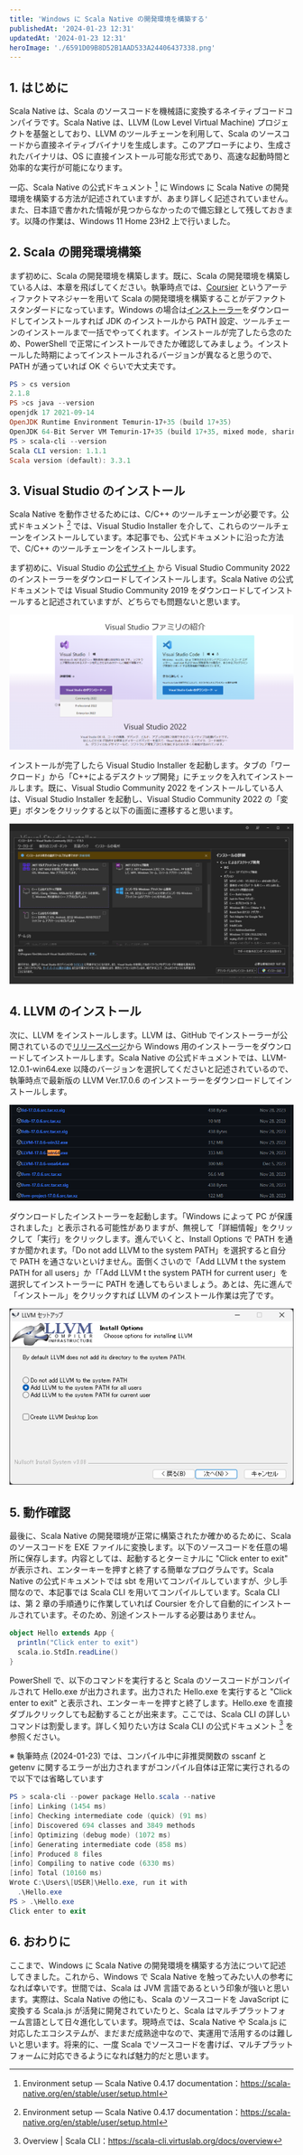 ```yaml
---
title: 'Windows に Scala Native の開発環境を構築する'
publishedAt: '2024-01-23 12:31'
updatedAt: '2024-01-23 12:31'
heroImage: './6591D09B8D52B1AAD533A24406437338.png'
---
```


## 1. はじめに

Scala Native は、Scala のソースコードを機械語に変換するネイティブコードコンパイラです。Scala Native は、LLVM (Low Level Virtual Machine) プロジェクトを基盤としており、LLVM のツールチェーンを利用して、Scala のソースコードから直接ネイティブバイナリを生成します。このアプローチにより、生成されたバイナリは、OS に直接インストール可能な形式であり、高速な起動時間と効率的な実行が可能になります。

一応、Scala Native の公式ドキュメント [^1] に Windows に Scala Native の開発環境を構築する方法が記述されていますが、あまり詳しく記述されていません。また、日本語で書かれた情報が見つからなかったので備忘録として残しておきます。以降の作業は、Windows 11 Home 23H2 上で行いました。

[^1]: Environment setup — Scala Native 0.4.17 documentation：https://scala-native.org/en/stable/user/setup.html

## 2. Scala の開発環境構築

まず初めに、Scala の開発環境を構築します。既に、Scala の開発環境を構築している人は、本章を飛ばしてください。執筆時点では、[Coursier](https://get-coursier.io/) というアーティファクトマネジャーを用いて Scala の開発環境を構築することがデファクトスタンダードになっています。Windows の場合は[インストーラー](https://github.com/coursier/launchers/raw/master/cs-x86_64-pc-win32.zip)をダウンロードしてインストールすれば JDK のインストールから PATH 設定、ツールチェーンのインストールまで一括でやってくれます。インストールが完了したら念のため、PowerShell で正常にインストールできたか確認してみましょう。インストールした時期によってインストールされるバージョンが異なると思うので、PATH が通っていれば OK ぐらいで大丈夫です。

```powershell
PS > cs version
2.1.8
PS >cs java --version
openjdk 17 2021-09-14
OpenJDK Runtime Environment Temurin-17+35 (build 17+35)
OpenJDK 64-Bit Server VM Temurin-17+35 (build 17+35, mixed mode, sharing)
PS > scala-cli --version
Scala CLI version: 1.1.1
Scala version (default): 3.3.1
```

## 3. Visual Studio のインストール

Scala Native を動作させるためには、C/C++ のツールチェーンが必要です。公式ドキュメント [^1] では、Visual Studio Installer を介して、これらのツールチェーンをインストールしています。本記事でも、公式ドキュメントに沿った方法で、C/C++ のツールチェーンをインストールします。

まず初めに、Visual Studio の[公式サイト](https://visualstudio.microsoft.com/) から Visual Studio Community 2022 のインストーラーをダウンロードしてインストールします。Scala Native の公式ドキュメントでは Visual Studio Community 2019 をダウンロードしてインストールすると記述されていますが、どちらでも問題ないと思います。

![](50CC586FE5BDBDD2FC58F5679BC3575D.png)

インストールが完了したら Visual Studio Installer を起動します。タブの「ワークロード」から「C++によるデスクトップ開発」にチェックを入れてインストールします。既に、Visual Studio Community 2022 をインストールしている人は、Visual Studio Installer を起動し、Visual Studio Community 2022 の「変更」ボタンをクリックすると以下の画面に遷移すると思います。

![](4C33CD9AF2C8BE3DBC390D0DC4C25176.png)

## 4. LLVM のインストール

次に、LLVM をインストールします。LLVM は、GitHub でインストーラーが公開されているので[リリースページ](https://github.com/llvm/llvm-project/releases)から Windows 用のインストーラーをダウンロードしてインストールします。Scala Native の公式ドキュメントでは、LLVM-12.0.1-win64.exe 以降のバージョンを選択してくださいと記述されているので、執筆時点で最新版の LLVM Ver.17.0.6 のインストーラーをダウンロードしてインストールします。

![](F39F87ABF1D9288C437E0A606D214298.png)

ダウンロードしたインストーラーを起動します。「Windows によって PC が保護されました」と表示される可能性がありますが、無視して「詳細情報」をクリックして「実行」をクリックします。進んでいくと、Install Options で PATH を通すか聞かれます。「Do not add LLVM to the system PATH」を選択すると自分で PATH を通さないといけません。面倒くさいので「Add LLVM t the system PATH for all users」か「「Add LLVM t the system PATH for current user」を選択してインストーラーに PATH を通してもらいましょう。あとは、先に進んで「インストール」をクリックすれば LLVM のインストール作業は完了です。

![](5657CBE0E79D878509EF13E8911CF425.png)

## 5. 動作確認

最後に、Scala Native の開発環境が正常に構築されたか確かめるために、Scala のソースコードを EXE ファイルに変換します。以下のソースコードを任意の場所に保存します。内容としては、起動するとターミナルに "Click enter to exit" が表示され、エンターキーを押すと終了する簡単なプログラムです。Scala Native の公式ドキュメントでは sbt を用いてコンパイルしていますが、少し手間なので、本記事では Scala CLI を用いてコンパイルしています。Scala CLI は、第 2 章の手順通りに作業していれば Coursier を介して自動的にインストールされています。そのため、別途インストールする必要はありません。

```scala title="Hello.scala" {numberLines: true}
object Hello extends App {
  println("Click enter to exit")
  scala.io.StdIn.readLine()
}
```

PowerShell で、以下のコマンドを実行すると Scala のソースコードがコンパイルされて Hello.exe が出力されます。出力された Hello.exe を実行すると "Click enter to exit" と表示され、エンターキーを押すと終了します。Hello.exe を直接ダブルクリックしても起動することが出来ます。ここでは、Scala CLI の詳しいコマンドは割愛します。詳しく知りたい方は Scala CLI の公式ドキュメント [^2] を参照ください。

[^2]: Overview | Scala CLI：https://scala-cli.virtuslab.org/docs/overview

※ 執筆時点 (2024-01-23) では、コンパイル中に非推奨関数の sscanf と getenv に関するエラーが出力されますがコンパイル自体は正常に実行されるので以下では省略しています

```powershell
PS > scala-cli --power package Hello.scala --native
[info] Linking (1454 ms)
[info] Checking intermediate code (quick) (91 ms)
[info] Discovered 694 classes and 3849 methods
[info] Optimizing (debug mode) (1072 ms)
[info] Generating intermediate code (858 ms)
[info] Produced 8 files
[info] Compiling to native code (6330 ms)
[info] Total (10160 ms)
Wrote C:\Users\[USER]\Hello.exe, run it with
  .\Hello.exe
PS > .\Hello.exe
Click enter to exit
```

## 6. おわりに

ここまで、Windows に Scala Native の開発環境を構築する方法について記述してきました。これから、Windows で Scala Native を触ってみたい人の参考になれば幸いです。世間では、Scala は JVM 言語であるという印象が強いと思います。実際は、Scala Native の他にも、Scala のソースコードを JavaScript に変換する Scala.js が活発に開発されていたりと、Scala はマルチプラットフォーム言語として日々進化しています。現時点では、Scala Native や Scala.js に対応したエコシステムが、まだまだ成熟途中なので、実運用で活用するのは難しいと思います。将来的に、一度 Scala でソースコードを書けば、マルチプラットフォームに対応できるようになれば魅力的だと思います。
